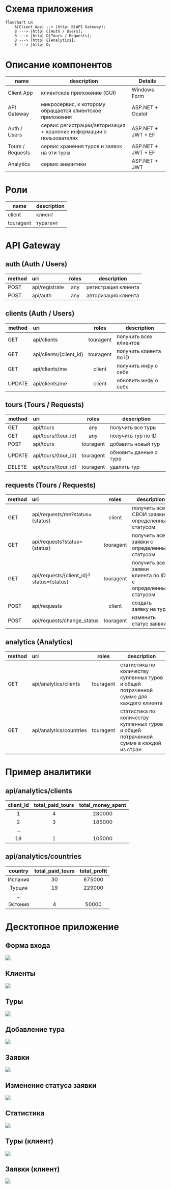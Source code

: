 # Схема приложения

```mermaid
flowchart LR
    A[Client App] --> |http| B[API Gateway];
    B ---> |http| C[Auth / Users];
    B ---> |http| D[Tours / Requests];
    B ---> |http| E[Analytics];
    E ---> |http| D;
```

# Описание компонентов
| name    | description| Details |
|---------|------------|---------|
| Client App | клиентское приложение (GUI) | Windows Form |
| API Gateway | микросервис, к которому обращается клиентское приложения | ASP.NET + Ocelot | 
| Auth / Users | сервис регистрации/авторизация + хранение информации о пользователях | ASP.NET + JWT + EF|
| Tours / Requests | сервис хранения туров и заявок на эти туры | ASP.NET + JWT + EF|
| Analytics | сервис аналитики | ASP.NET + JWT|

# Роли
| name    | description |
|-------|-------------|
| client | клиент |
| touragent | турагент |

# API Gateway
## auth (Auth / Users)
| method  | uri                                      | roles       | description|
|-------|:-----------------------------------------|:-----------:|------------|
| POST    | api/registrate                           | any         | регистрация клиента
| POST    | api/auth                                 | any         | авторизация клиента

## clients (Auth / Users)
| method  | uri                                      | roles       | description|
|-------|:-----------------------------------------|:-----------:|------------|
| GET     | api/clients                              | touragent   | получить всех клиентов
| GET     | api/clients/{client_id}                  | touragent   | получить клиента по ID
| GET     | api/clients/me                           | client      | получить инфу о себе
| UPDATE  | api/clients/me                           | client      | обновить инфу о себе

## tours (Tours / Requests)
| method  | uri                                      | roles       | description|
|-------|:-----------------------------------------|:-----------:|------------|
| GET     | api/tours                                | any         | получить все туры
| GET     | api/tours/{tour_id}                      | any         | получить тур по ID
| POST    | api/tours                                | touragent   | добавить новый тур
| UPDATE  | api/tours/{tour_id}                      | touragent   | обновить данные о туре
| DELETE  | api/tours/{tour_id}                      | touragent   | удалить тур

## requests (Tours / Requests)
| method  | uri                                      | roles       | description|
|-------|:-----------------------------------------|:-----------:|------------|
| GET     | api/requests/me?status={status}          | client      | получить все СВОИ заявки с определенным статусом
| GET     | api/requests?status={status}             | touragent   | получить все заявки с определенным статусом
| GET     | api/requests/{client_id}?status={status} | touragent   | получить все заявки клиента по ID с определенным статусом
| POST    | api/requests                             | client      | создать заявку на тур
| POST    | api/requests/change_status               | touragent   | изменить статус заявки

## analytics (Analytics)
| method  | uri                                      | roles       | description|
|-------|:-----------------------------------------|:-----------:|------------|
| GET     | api/analytics/clients                    | touragent   | статистика по количеству купленных туров и общей потраченной сумме для каждого клиента
| GET     | api/analytics/countries                  | touragent   | статистика по количеству купленных туров и общей потраченной сумме в каждой из стран

# Пример аналитики
## api/analytics/clients
| client_id | total_paid_tours | total_money_spent |
|:---:|:---:|:---:|
| 1 | 4 | 280000 |
| 2 | 3 | 185000 |
| ... |  |  |
| 18 | 1 | 105000 |

## api/analytics/countries
| country | total_paid_tours | total_profit |
|:---:|:---:|:---:|
| Испания | 30 | 675000 |
| Турция | 19 | 229000 |
| ... |  |  |
| Эстония | 4 | 50000 |

# Десктопное приложение
## Форма входа
![](./Screens/Auth.png)

## Клиенты
![](./Screens/ClientTab.png)

## Туры
![](./Screens/TourTab.png)

## Добавление тура
![](./Screens/CreateUpdateForm.png)

## Заявки
![](./Screens/RequestsTab.png)

## Изменение статуса заявки
![](./Screens/RequestsChangeStatus.png)

## Статистика
![](./Screens/stats.png)

## Туры (клиент)
![](./Screens/TourTabClient.png)

## Заявки (клиент)
![](./Screens/RequestsTabClient.png)